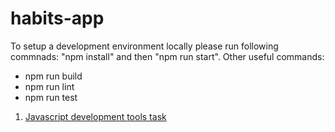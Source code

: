# habits-app

To setup a development environment locally please run following commnads: "npm install" and then "npm run start".
Other useful commands:

* npm run build
* npm run lint
* npm run test

1. [Javascript development tools task](task-1.md)
